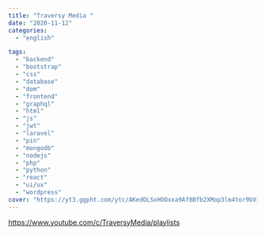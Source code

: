 ```yaml
---
title: "Traversy Media "
date: "2020-11-12"
categories:
  - "english"

tags:
  - "backend"
  - "bootstrap"
  - "css"
  - "database"
  - "dom"
  - "frontend"
  - "graphql"
  - "html"
  - "js"
  - "jwt"
  - "laravel"
  - "pin"
  - "mongodb"
  - "nodejs"
  - "php"
  - "python"
  - "react"
  - "ui/ux"
  - "wordpress"
cover: "https://yt3.ggpht.com/ytc/AKedOLSxHOOxxa9Af8Bfb2XMop3lm4tor9bViWiC-d5aaw=s88-c-k-c0x00ffffff-no-rj"
---
```


https://www.youtube.com/c/TraversyMedia/playlists
